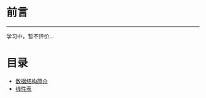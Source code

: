 # 前言

---

学习中，暂不评价...

# 目录
- [数据结构简介](https://lihua5487.github.io/Notes/数算/1%20概论)
- [线性表](https://lihua5487.github.io/Notes/数算/2%20线性表)